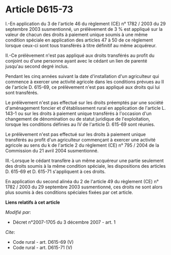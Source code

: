 # Article D615-73

I.-En application du 3 de l'article 46 du règlement (CE) n° 1782 / 2003 du 29 septembre 2003 susmentionné, un prélèvement de
3 % est appliqué sur la valeur de chacun des droits à paiement unique soumis à une même condition spéciale en application des
articles 47 à 50 de ce règlement lorsque ceux-ci sont tous transférés à titre définitif au même acquéreur. 

II.-Ce prélèvement n'est pas appliqué aux droits transférés au profit du conjoint ou d'une personne ayant avec le cédant un
lien de parenté jusqu'au second degré inclus. 

Pendant les cinq années suivant la date d'installation d'un agriculteur qui commence à exercer une activité agricole dans les
conditions prévues au II de l'article D. 615-69, ce prélèvement n'est pas appliqué aux droits qui lui sont transférés. 

Le prélèvement n'est pas effectué sur les droits préemptés par une société d'aménagement foncier et d'établissement rural en
application de l'article L. 143-1 ou sur les droits à paiement unique transférés à l'occasion d'un changement de dénomination
ou de statut juridique de l'exploitation, lorsque les conditions définies au IV de l'article D. 615-69 sont réunies. 

Le prélèvement n'est pas effectué sur les droits à paiement unique transférés au profit d'un agriculteur commençant à exercer
une activité agricole au sens du k de l'article 2 du règlement (CE) n° 795 / 2004 de la Commission du 21 avril 2004
susmentionné. 

III.-Lorsque le cédant transfère à un même acquéreur une partie seulement des droits soumis à la même condition spéciale, les
dispositions des articles D. 615-69 et D. 615-71 s'appliquent à ces droits. 

En application du second alinéa du 2 de l'article 49 du règlement (CE) n° 1782 / 2003 du 29 septembre 2003 susmentionné, ces
droits ne sont alors plus soumis à des conditions spéciales fixées par cet article.

**Liens relatifs à cet article**

_Modifié par_:

  - Décret n°2007-1705 du 3 décembre 2007 - art. 1

_Cite_:

  - Code rural - art. D615-69 (V)
  - Code rural - art. D615-71 (V)
